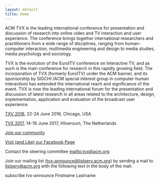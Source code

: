 ```yaml
---
layout: default
title: Home
---
```


ACM TVX is the leading international conference for presentation and discussion of research into online video and TV interaction and user experience. The conference brings together international researchers and practitioners from a wide range of disciplines, ranging from human-computer interaction, multimedia engineering and design to media studies, media psychology and sociology.

TVX is the evolution of the EuroITV conference on Interactive TV, and as such is the main conference for research in this rapidly growing field.  The incorporation of TVX (formerly EuroITV) under the ACM banner, and its sponsorship by SIGCHI (ACM special interest group in computer-human interaction) has extended the international reach and significance of the event. TVX is now the leading international forum for the presentation and discussion of latest research in all areas related to the architecture, design, implementation, application and evaluation of the broadcast user experience. 

[TXV 2016](http://tvx2016.com/), 22-24 June 2016, Chicago, USA

[TVX 2017](http://tvx2017.com/), 14-16 June 2017, Hilversum, The Netherlands

[Join our community](http://www.sigchi.org/communities/tvx)

[Visit (and Like) our Facebook Page](https://www.facebook.com/acmtvx/)

Contact the steering committee <mailto:tvx@acm.org> 

Join our mailing list (<tvx-announce@listserv.acm.org>) by sending a mail to <listserv@acm.org> with the following text in the body of the mail:

subscribe tvx-announce Firstname Lastname

